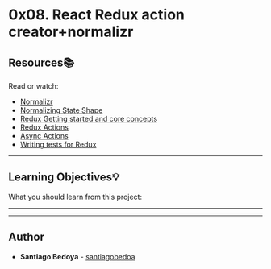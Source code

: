 # 0x08. React Redux action creator+normalizr

## Resources:books:

Read or watch:

- [Normalizr](https://intranet.hbtn.io/rltoken/ilkN2Xj-UhNXKI9XtD1RAw)
- [Normalizing State Shape](https://intranet.hbtn.io/rltoken/9ZkunkJIqesFiNjkQlz6Jg)
- [Redux Getting started and core concepts](https://intranet.hbtn.io/rltoken/4IIe_EF8N2HbhCnEXInBmQ)
- [Redux Actions](https://intranet.hbtn.io/rltoken/2lCq2kAJiaC8cucW1XM8nA)
- [Async Actions](https://intranet.hbtn.io/rltoken/DHXFKXtH89ZumjdzHdiIEw)
- [Writing tests for Redux](https://intranet.hbtn.io/rltoken/qdg0DjuN0v3KcNDUsJwH1Q)

---

## Learning Objectives:bulb:

What you should learn from this project:

---

---

## Author

- **Santiago Bedoya** - [santiagobedoa](https://github.com/santiagobedoa)
